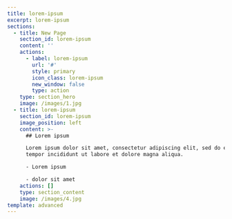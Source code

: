 ```yaml
---
title: lorem-ipsum
excerpt: lorem-ipsum
sections:
  - title: New Page
    section_id: lorem-ipsum
    content: ''
    actions:
      - label: lorem-ipsum
        url: '#'
        style: primary
        icon_class: lorem-ipsum
        new_window: false
        type: action
    type: section_hero
    image: /images/1.jpg
  - title: lorem-ipsum
    section_id: lorem-ipsum
    image_position: left
    content: >-
      ## Lorem ipsum

      Lorem ipsum dolor sit amet, consectetur adipiscing elit, sed do eiusmod
      tempor incididunt ut labore et dolore magna aliqua.

      - Lorem ipsum

      - dolor sit amet
    actions: []
    type: section_content
    image: /images/4.jpg
template: advanced
---
```

